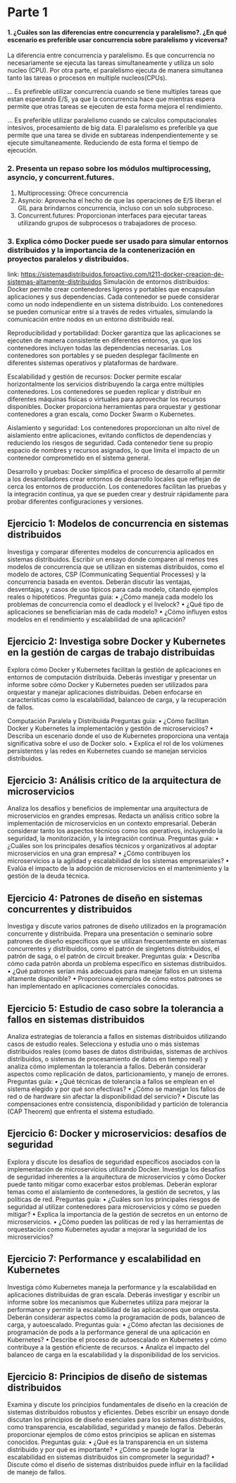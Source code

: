 # **Parte 1**

#### 1. ¿Cuáles son las diferencias entre concurrencia y paralelismo?. ¿En qué escenario es preferible usar concurrencia sobre paralelismo y viceversa?
La diferencia entre concurrencia y paralelismo. Es que concurrencia no necesariamente se ejecuta las tareas simultaneamente y utiliza un solo nucleo (CPU). Por otra parte, el paralelismo ejecuta de manera simultanea tanto las tareas o procesos en multiple nucleos(CPUs).

...  Es prefireble utilizar concurrencia cuando se tiene multiples tareas que estan esperando E/S, ya que la concurrencia hace que mientras espera permite que otras tareas se ejecuten de esta forma mejora el rendimiento.

...  Es preferible utilizar paralelismo cuando se calculos computacionales intesivos, procesamiento de big data. El paralelismo es preferible ya que permite que una tarea se divide en subtareas indenpendientemente y se ejecute simultaneamente. Reduciendo de esta forma el tiempo de ejecución.
### 2. Presenta un repaso sobre los módulos multiprocessing, asyncio, y concurrent.futures.
1. Multiprocessing: Ofrece concurrencia
2. Asyncio: Aprovecha el hecho de que las operaciones de E/S liberan el GIL para brindarnos concurrencia, incluso con un solo subproceso.
3. Concurrent.futures: Proporcionan interfaces para ejecutar tareas utilizando grupos de subprocesos o trabajadores de proceso.
   
### 3. Explica cómo Docker puede ser usado para simular entornos distribuidos y la importancia de la contenerización en proyectos paralelos y distribuidos.
link: https://sistemasdistribuidos.foroactivo.com/t211-docker-creacion-de-sistemas-altamente-distribuidos
Simulación de entornos distribuidos:
Docker permite crear contenedores ligeros y portables que encapsulan aplicaciones y sus dependencias. Cada contenedor se puede considerar como un nodo independiente en un sistema distribuido. Los contenedores se pueden comunicar entre sí a través de redes virtuales, simulando la comunicación entre nodos en un entorno distribuido real.

Reproducibilidad y portabilidad:
Docker garantiza que las aplicaciones se ejecuten de manera consistente en diferentes entornos, ya que los contenedores incluyen todas las dependencias necesarias.
Los contenedores son portables y se pueden desplegar fácilmente en diferentes sistemas operativos y plataformas de hardware.

Escalabilidad y gestión de recursos:
Docker permite escalar horizontalmente los servicios distribuyendo la carga entre múltiples contenedores.
Los contenedores se pueden replicar y distribuir en diferentes máquinas físicas o virtuales para aprovechar los recursos disponibles.
Docker proporciona herramientas para orquestar y gestionar contenedores a gran escala, como Docker Swarm o Kubernetes.


Aislamiento y seguridad:
Los contenedores proporcionan un alto nivel de aislamiento entre aplicaciones, evitando conflictos de dependencias y reduciendo los riesgos de seguridad.
Cada contenedor tiene su propio espacio de nombres y recursos asignados, lo que limita el impacto de un contenedor comprometido en el sistema general.

Desarrollo y pruebas:
Docker simplifica el proceso de desarrollo al permitir a los desarrolladores crear entornos de desarrollo locales que reflejan de cerca los entornos de producción.
Los contenedores facilitan las pruebas y la integración continua, ya que se pueden crear y destruir rápidamente para probar diferentes configuraciones y versiones.


 ## Ejercicio 1: Modelos de concurrencia en sistemas distribuidos
 Investiga y comparar diferentes modelos de concurrencia aplicados en sistemas distribuidos.
Escribir un ensayo donde comparen al menos tres modelos de concurrencia que se utilizan en
sistemas distribuidos, como el modelo de actores, CSP (Communicating Sequential Processes) y la
concurrencia basada en eventos. Deberán discutir las ventajas, desventajas, y casos de uso típicos
para cada modelo, citando ejemplos reales o hipotéticos.
Preguntas guía:
• ¿Cómo maneja cada modelo los problemas de concurrencia como el deadlock y el livelock?
• ¿Qué tipo de aplicaciones se beneficiarían más de cada modelo?
• ¿Cómo influyen estos modelos en el rendimiento y escalabilidad de una aplicación?
## Ejercicio 2: Investiga sobre Docker y Kubernetes en la gestión de cargas de trabajo distribuidas
Explora cómo Docker y Kubernetes facilitan la gestión de aplicaciones en entornos de computación
distribuida.
Deberás investigar y presentar un informe sobre cómo Docker y Kubernetes pueden ser utilizados
para orquestar y manejar aplicaciones distribuidas. Deben enfocarse en características como la
escalabilidad, balanceo de carga, y la recuperación de fallos.

Computación Paralela y Distribuida
Preguntas guía:
• ¿Cómo facilitan Docker y Kubernetes la implementación y gestión de microservicios?
• Describa un escenario donde el uso de Kubernetes proporciona una ventaja significativa
sobre el uso de Docker solo.
• Explica el rol de los volúmenes persistentes y las redes en Kubernetes cuando se manejan
servicios distribuidos.
## Ejercicio 3: Análisis crítico de la arquitectura de microservicios
Analiza los desafíos y beneficios de implementar una arquitectura de microservicios en grandes
empresas.
Redacta un análisis crítico sobre la implementación de microservicios en un contexto empresarial.
Deberán considerar tanto los aspectos técnicos como los operativos, incluyendo la seguridad, la
monitorización, y la integración continua.
Preguntas guía:
• ¿Cuáles son los principales desafíos técnicos y organizativos al adoptar microservicios en una
gran empresa?
• ¿Cómo contribuyen los microservicios a la agilidad y escalabilidad de los sistemas
empresariales?
• Evalúa el impacto de la adopción de microservicios en el mantenimiento y la gestión de la
deuda técnica.
## Ejercicio 4: Patrones de diseño en sistemas concurrentes y distribuidos
Investiga y discute varios patrones de diseño utilizados en la programación concurrente y distribuida.
Prepara una presentación o seminario sobre patrones de diseño específicos que se utilizan
frecuentemente en sistemas concurrentes y distribuidos, como el patrón de singletons distribuidos,
el patrón de saga, o el patrón de circuit breaker.
Preguntas guía:
• Describa cómo cada patrón aborda un problema específico en sistemas distribuidos.
• ¿Qué patrones serían más adecuados para manejar fallos en un sistema altamente
disponible?
• Proporciona ejemplos de cómo estos patrones se han implementado en aplicaciones
comerciales conocidas.
## Ejercicio 5: Estudio de caso sobre la tolerancia a fallos en sistemas distribuidos
Analiza estrategias de tolerancia a fallos en sistemas distribuidos utilizando casos de estudio reales.
Selecciona y estudia uno o más sistemas distribuidos reales (como bases de datos distribuidas,
sistemas de archivos distribuidos, o sistemas de procesamiento de datos en tiempo real) y analiza
cómo implementan la tolerancia a fallos. Deberán considerar aspectos como replicación de datos,
particionamiento, y manejo de errores.
Preguntas guía:
• ¿Qué técnicas de tolerancia a fallos se emplean en el sistema elegido y por qué son
efectivas?
• ¿Cómo se manejan los fallos de red o de hardware sin afectar la disponibilidad del servicio?
• Discute las compensaciones entre consistencia, disponibilidad y partición de tolerancia (CAP
Theorem) que enfrenta el sistema estudiado.
## Ejercicio 6: Docker y microservicios: desafíos de seguridad
Explora y discute los desafíos de seguridad específicos asociados con la implementación de
microservicios utilizando Docker.
Investiga los desafíos de seguridad inherentes a la arquitectura de microservicios y cómo Docker
puede tanto mitigar como exacerbar estos problemas. Deberán explorar temas como el aislamiento
de contenedores, la gestión de secretos, y las políticas de red.
Preguntas guía:
• ¿Cuáles son los principales riesgos de seguridad al utilizar contenedores para microservicios
y cómo se pueden mitigar?
• Explica la importancia de la gestión de secretos en un entorno de microservicios.
• ¿Cómo pueden las políticas de red y las herramientas de orquestación como Kubernetes
ayudar a mejorar la seguridad de los microservicios?
## Ejercicio 7: Performance y escalabilidad en Kubernetes
Investiga cómo Kubernetes maneja la performance y la escalabilidad en aplicaciones distribuidas de
gran escala.
Deberás investigar y escribir un informe sobre los mecanismos que Kubernetes utiliza para mejorar
la performance y permitir la escalabilidad de las aplicaciones que orquesta. Deberán considerar
aspectos como la programación de pods, balanceo de carga, y autoescalado.
Preguntas guía:
• ¿Cómo afectan las decisiones de programación de pods a la performance general de una
aplicación en Kubernetes?
• Describe el proceso de autoescalado en Kubernetes y cómo contribuye a la gestión eficiente
de recursos.
• Analiza el impacto del balanceo de carga en la escalabilidad y la disponibilidad de los
servicios.

## Ejercicio 8: Principios de diseño de sistemas distribuidos
Examina y discute los principios fundamentales de diseño en la creación de sistemas distribuidos
robustos y eficientes.
Debes escribir un ensayo donde discutan los principios de diseño esenciales para los sistemas
distribuidos, como transparencia, escalabilidad, seguridad y manejo de fallos. Deberán proporcionar
ejemplos de cómo estos principios se aplican en sistemas conocidos.
Preguntas guía:
• ¿Qué es la transparencia en un sistema distribuido y por qué es importante?
• ¿Cómo se puede lograr la escalabilidad en sistemas distribuidos sin comprometer la
seguridad?
• Discute cómo el diseño de sistemas distribuidos puede influir en la facilidad de manejo de
fallos.
